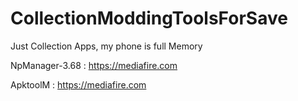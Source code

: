 # CollectionModdingToolsForSave
Just Collection Apps, my phone is full Memory

NpManager-3.68 : https://mediafire.com

ApktoolM : https://mediafire.com

